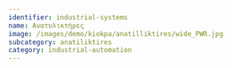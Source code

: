 ```yaml
---
identifier: industrial-systems
name: Ανατυλικτήρες
image: /images/demo/kiokpa/anatilliktires/wide_PWR.jpg
subcategory: anatiliktires
category: industrial-automation
---
```





